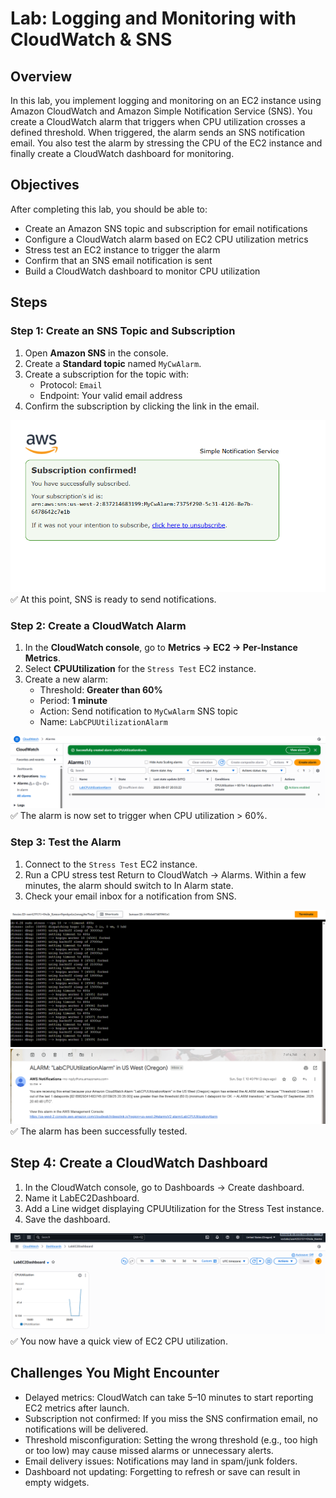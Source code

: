 # Lab: Logging and Monitoring with CloudWatch & SNS

## Overview

In this lab, you implement logging and monitoring on an EC2 instance using Amazon CloudWatch and Amazon Simple Notification Service (SNS). You create a CloudWatch alarm that triggers when CPU utilization crosses a defined threshold. When triggered, the alarm sends an SNS notification email. You also test the alarm by stressing the CPU of the EC2 instance and finally create a CloudWatch dashboard for monitoring.

## Objectives

After completing this lab, you should be able to:

- Create an Amazon SNS topic and subscription for email notifications
- Configure a CloudWatch alarm based on EC2 CPU utilization metrics
- Stress test an EC2 instance to trigger the alarm
- Confirm that an SNS email notification is sent
- Build a CloudWatch dashboard to monitor CPU utilization

## Steps

### Step 1: Create an SNS Topic and Subscription

1. Open **Amazon SNS** in the console.
2. Create a **Standard topic** named `MyCwAlarm`.
3. Create a subscription for the topic with:
   - Protocol: `Email`
   - Endpoint: Your valid email address
4. Confirm the subscription by clicking the link in the email.

<img src= "https://github.com/Otsile23-droid/AWS-re-Start-journey/blob/a1d38a80768db98e27cfcee2737ca24ccb32fb67/security/SNS.png" >
✅ At this point, SNS is ready to send notifications.

### Step 2: Create a CloudWatch Alarm

1. In the **CloudWatch console**, go to **Metrics → EC2 → Per-Instance Metrics**.
2. Select **CPUUtilization** for the `Stress Test` EC2 instance.
3. Create a new alarm:
   - Threshold: **Greater than 60%**
   - Period: **1 minute**
   - Action: Send notification to `MyCwAlarm` SNS topic
   - Name: `LabCPUUtilizationAlarm`

<img src= "https://github.com/Otsile23-droid/AWS-re-Start-journey/blob/a1d38a80768db98e27cfcee2737ca24ccb32fb67/security/Alarm.png" >
✅ The alarm is now set to trigger when CPU utilization > 60%.

### Step 3: Test the Alarm

1. Connect to the `Stress Test` EC2 instance.
2. Run a CPU stress test
   Return to CloudWatch → Alarms. Within a few minutes, the alarm should switch to In Alarm state.
3. Check your email inbox for a notification from SNS.

<img src= "https://github.com/Otsile23-droid/AWS-re-Start-journey/blob/a1d38a80768db98e27cfcee2737ca24ccb32fb67/security/Stress%20Test.png" >
<img src= "https://github.com/Otsile23-droid/AWS-re-Start-journey/blob/a1d38a80768db98e27cfcee2737ca24ccb32fb67/security/SNS%20Alarm%20.png" >
✅ The alarm has been successfully tested.

## Step 4: Create a CloudWatch Dashboard

1. In the CloudWatch console, go to Dashboards → Create dashboard.
2. Name it LabEC2Dashboard.
3. Add a Line widget displaying CPUUtilization for the Stress Test instance.
4. Save the dashboard.

<img src= "https://github.com/Otsile23-droid/AWS-re-Start-journey/blob/a1d38a80768db98e27cfcee2737ca24ccb32fb67/security/CloudWatch%20Dashboard.png" >
✅ You now have a quick view of EC2 CPU utilization.

## Challenges You Might Encounter

- Delayed metrics: CloudWatch can take 5–10 minutes to start reporting EC2 metrics after launch.
- Subscription not confirmed: If you miss the SNS confirmation email, no notifications will be delivered.
- Threshold misconfiguration: Setting the wrong threshold (e.g., too high or too low) may cause missed alarms or unnecessary alerts.
- Email delivery issues: Notifications may land in spam/junk folders.
- Dashboard not updating: Forgetting to refresh or save can result in empty widgets.
